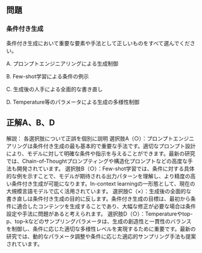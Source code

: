 ## 問題
### 条件付き生成
条件付き生成において重要な要素や手法として正しいものをすべて選んでください。

A. プロンプトエンジニアリングによる生成制御

B. Few-shot学習による条件の例示

C. 生成後の人手による全面的な書き直し

D. Temperature等のパラメータによる生成の多様性制御

## 正解A、B、D

解説：
各選択肢について正誤を個別に説明
選択肢A（○）：プロンプトエンジニアリングは条件付き生成の最も基本的で重要な手法です。適切なプロンプト設計により、モデルに対して明確な条件や指示を与えることができます。最新の研究では、Chain-of-Thoughtプロンプティングや構造化プロンプトなどの高度な手法も開発されています。
選択肢B（○）：Few-shot学習では、条件に対する具体的な例を示すことで、モデルが期待される出力パターンを理解し、より精度の高い条件付き生成が可能になります。In-context learningの一形態として、現在の大規模言語モデルで広く活用されています。
選択肢C（×）：生成後の全面的な書き直しは条件付き生成の目的に反します。条件付き生成の目標は、最初から条件に適合したコンテンツを生成することであり、大幅な修正が必要な場合は条件設定や手法に問題があると考えられます。
選択肢D（○）：Temperatureやtop-p、top-kなどのサンプリングパラメータは、生成の創造性と一貫性のバランスを制御し、条件に応じた適切な多様性レベルを実現するために重要です。最新の研究では、動的なパラメータ調整や条件に応じた適応的サンプリング手法も提案されています。 